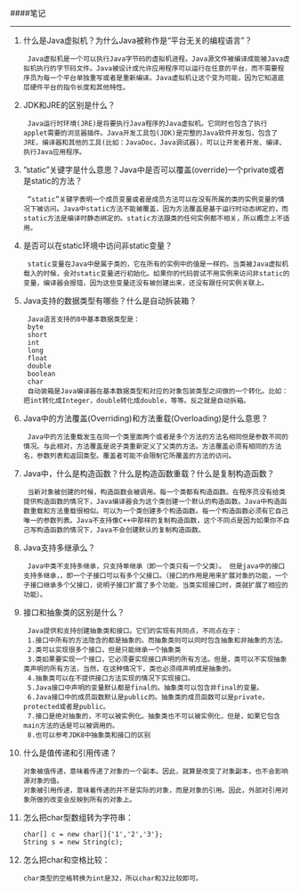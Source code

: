 ####笔记

___
1. 什么是Java虚拟机？为什么Java被称作是“平台无关的编程语言”？

		Java虚拟机是一个可以执行Java字节码的虚拟机进程。Java源文件被编译成能被Java虚拟机执行的字节码文件。Java被设计成允许应用程序可以运行在任意的平台，而不需要程序员为每一个平台单独重写或者是重新编译。Java虚拟机让这个变为可能，因为它知道底层硬件平台的指令长度和其他特性。

2. JDK和JRE的区别是什么？

		Java运行时环境(JRE)是将要执行Java程序的Java虚拟机。它同时也包含了执行applet需要的浏览器插件。Java开发工具包(JDK)是完整的Java软件开发包，包含了JRE，编译器和其他的工具(比如：JavaDoc，Java调试器)，可以让开发者开发、编译、执行Java应用程序。

3. ”static”关键字是什么意思？Java中是否可以覆盖(override)一个private或者是static的方法？

		“static”关键字表明一个成员变量或者是成员方法可以在没有所属的类的实例变量的情况下被访问。Java中static方法不能被覆盖，因为方法覆盖是基于运行时动态绑定的，而static方法是编译时静态绑定的。static方法跟类的任何实例都不相关，所以概念上不适用。

4. 是否可以在static环境中访问非static变量？
		
		static变量在Java中是属于类的，它在所有的实例中的值是一样的。当类被Java虚拟机载入的时候，会对static变量进行初始化。如果你的代码尝试不用实例来访问非static的变量，编译器会报错，因为这些变量还没有被创建出来，还没有跟任何实例关联上。

5. Java支持的数据类型有哪些？什么是自动拆装箱？

		Java语言支持的8中基本数据类型是：
		byte
		short
		int
		long
		float
		double
		boolean
		char
		自动装箱是Java编译器在基本数据类型和对应的对象包装类型之间做的一个转化。比如：把int转化成Integer，double转化成double，等等。反之就是自动拆箱。

6. Java中的方法覆盖(Overriding)和方法重载(Overloading)是什么意思？

		Java中的方法重载发生在同一个类里面两个或者是多个方法的方法名相同但是参数不同的情况。与此相对，方法覆盖是说子类重新定义了父类的方法。方法覆盖必须有相同的方法名，参数列表和返回类型。覆盖者可能不会限制它所覆盖的方法的访问。

7. Java中，什么是构造函数？什么是构造函数重载？什么是复制构造函数？

		当新对象被创建的时候，构造函数会被调用。每一个类都有构造函数。在程序员没有给类提供构造函数的情况下，Java编译器会为这个类创建一个默认的构造函数。Java中构造函数重载和方法重载很相似。可以为一个类创建多个构造函数。每一个构造函数必须有它自己唯一的参数列表。Java不支持像C++中那样的复制构造函数，这个不同点是因为如果你不自己写构造函数的情况下，Java不会创建默认的复制构造函数。

8. Java支持多继承么？

		Java中类不支持多继承，只支持单继承（即一个类只有一个父类）。 但是java中的接口支持多继承，，即一个子接口可以有多个父接口。（接口的作用是用来扩展对象的功能，一个子接口继承多个父接口，说明子接口扩展了多个功能，当类实现接口时，类就扩展了相应的功能）。

9. 接口和抽象类的区别是什么？

		Java提供和支持创建抽象类和接口。它们的实现有共同点，不同点在于：
		1.接口中所有的方法隐含的都是抽象的。而抽象类则可以同时包含抽象和非抽象的方法。
		2.类可以实现很多个接口，但是只能继承一个抽象类
		3.类如果要实现一个接口，它必须要实现接口声明的所有方法。但是，类可以不实现抽象类声明的所有方法，当然，在这种情况下，类也必须得声明成是抽象的。
		4.抽象类可以在不提供接口方法实现的情况下实现接口。
		5.Java接口中声明的变量默认都是final的。抽象类可以包含非final的变量。
		6.Java接口中的成员函数默认是public的。抽象类的成员函数可以是private，protected或者是public。
		7.接口是绝对抽象的，不可以被实例化。抽象类也不可以被实例化，但是，如果它包含main方法的话是可以被调用的。
		8.也可以参考JDK8中抽象类和接口的区别

10. 什么是值传递和引用传递？

		对象被值传递，意味着传递了对象的一个副本。因此，就算是改变了对象副本，也不会影响源对象的值。
		对象被引用传递，意味着传递的并不是实际的对象，而是对象的引用。因此，外部对引用对象所做的改变会反映到所有的对象上。

11. 怎么把char型数组转为字符串：

        char[] c = new char[]{'1','2','3'};
        String s = new String(c);
 
12. 怎么把char和空格比较：

        char类型的空格转换为int是32，所以char和32比较即可。